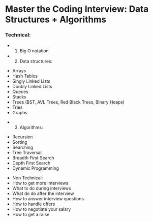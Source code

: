 # Master the Coding Interview: Data Structures + Algorithms

### Technical:

- 1.  Big O notation
- 2. Data structures:

* Arrays
* Hash Tables
* Singly Linked Lists
* Doubly Linked Lists
* Queues
* Stacks
* Trees (BST, AVL Trees, Red Black Trees, Binary Heaps)
* Tries
* Graphs

- 3. Algorithms:

* Recursion
* Sorting
* Searching
* Tree Traversal
* Breadth First Search
* Depth First Search
* Dynamic Programming

- Non Technical:
- How to get more interviews
- What to do during interviews
- What do do after the interview
- How to answer interview questions
- How to handle offers
- How to negotiate your salary
- How to get a raise

